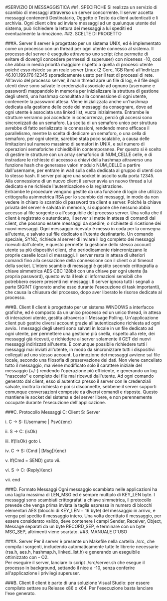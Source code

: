 #SERVIZIO DI MESSAGGISTICA
##1.	SPECIFICHE
Si realizza un servizio di scambio di messaggi attraverso un server concorrente. 
Il server accetta messaggi contenenti Destinatario, Oggetto e Testo da client 
autenticati e li archivia. Ogni client oltre ad inviare messaggi ad un qualunque utente 
del sistema, può richiedere la lettura dei messaggi a lui spediti ed eventualmente la 
rimozione. 
##2.	SCELTE DI PROGETTO 

###A.	Server
Il server è progettato per un sistema UNIX, ed è implementato come un 
processo con un thread per ogni utente connesso al sistema. Il processo del 
server è eseguito attraverso uno script (che permette di evitare di dovergli 
concedere permessi di superuser) con niceness -10, così che abbia in media 
priorità maggiore rispetto a quella di processi utente poiché esso risiede su 
un reale server Linux (2 Core, 1GB Ram) all'indirizzo 46.101.199.176:12345 
sporadicamente usato per il test di processi di rete. All'avvio del processo 
server, il main thread apre un file di log, e il file degli utenti dove sono 
salvate le credenziali associate ad ognuno (username e password) 
mappandolo in memoria per inizializzare la struttura di gestione degli utenti, 
una hashmap consultata alla connessione di ogni utente, contenente la 
password attesa. Viene inizializzata anche un'hashmap dedicata alla gestione 
delle code dei messaggi da consegnare, dove ad ogni utente è associata una 
linked list, vuota inizialmente. Entrambe le strutture verranno poi accedute 
in concorrenza, perciò gli accessi sono sincronizzati da un semaforo. La 
scelta di un semaforo unico per struttura avrebbe di fatto serializzato le 
connessioni, rendendo meno efficace il parallelismo, mentre la scelta di 
dedicare un semaforo, o una cella di semaforo, per ogni utente, sarebbe stata 
poco scalabile, a causa delle limitazioni sul numero massimo di semafori in 
UNIX, e sul numero di operazioni semaforiche richiedibili in contemporanea. 
Per questo si è scelto di gestire le strutture con un array semaforico di 
NUM_CELLE celle, e di instradare le richieste di accesso a chiavi della 
hashmap attraverso una funzione hash che generasse valori modulo 
NUM_CELLE a partire dall'username, per entrare in wait sulla cella dedicata 
al gruppo di utenti con lo stesso hash. Il server poi apre una socket in ascolto 
sulla porta 12345. Alla connessione di un nuovo client il server avvia un 
nuovo thread a lui dedicato e ne richiede l'autenticazione o la registrazione.  
Entrambe le procedure vengono gestite da una funzione di login che utilizza 
crittografia asimmetrica RSA per lo scambio dei messaggi, in modo da non 
vedere in chiaro lo scambio di password tra client e server. Poiché la chiave 
privata del server è salvata in memoria, si suppone che nessuno abbia 
accesso al file sorgente o all'eseguibile del processo server. Una volta che il 
client è registrato o autenticato, il server si mette in attesa di comandi dal 
client, che possono essere messaggi da spedire, o richieste di ricezione dei 
nuovi messaggi. Ogni messaggio ricevuto è messo in coda per la consegna 
all'utente, e salvato sul file dedicato all'utente destinatario. Un comando 
speciale, SYNC, richiede al server di inviare il log completo dei messaggi 
ricevuti dall'utente, e questo permette la gestione dello stesso account utente 
su più dispositivi client, che periodicamente risincronizzano le proprie 
caselle locali di messaggi. Il server resta in attesa di ulteriori comandi fino 
alla cessazione della connessione con il client o al timeout della socket. 
L'intero scambio di messaggi è gestito secondo crittografia a chiave 
simmetrica AES CBC 128bit con una chiave per ogni utente (la propria 
password), questo evita il leak di informazioni sensibili che potrebbero 
essere presenti nei messaggi. Il server ignora tutti i segnali a parte SIGINT 
(ignorato anche esso durante l'esecuzione di task importanti), che causa la 
chiusura del processo, dopo aver liberato le risorse dedicate al processo.


###B.	Client
Il client è progettato per un sistema WINDOWS a interfacce grafiche, ed è 
composto da un unico processo ed un unico thread, in attesa di interazioni 
utente, gestita attraverso il Message Polling. Un'applicazione client può 
gestire diversi account grazie all'autenticazione richiesta ad ogni avvio. I 
messaggi degli utenti sono salvati in locale in un file dedicato ad ogni utente, 
per permettere una gestione più snella, rispetto alla rete, dei messaggi già 
ricevuti, e richiedere al server solamente il GET dei nuovi messaggi 
indirizzati all'utente. È comunque possibile richiedere tutti i messaggi mai 
inviati all'utente, in modo da sincronizzare tutti i dispositivi collegati ad uno 
stesso account. La rimozione dei messaggi avviene sul file locale, secondo 
una filosofia di preservazione dei dati. Non viene cancellato tutto il 
messaggio, ma viene modificato solo il carattere iniziale del messaggio (+/-) 
rendendo l'operazione più efficiente, e generando un log "nascosto" e 
completo dei file mai ricevuti dall'utente. Ad ogni comando generato dal 
client, esso si autentica presso il server con le credenziali salvate, inoltra la 
richiesta e poi si disconnette, sebbene il server supporti comunque 
conversazioni composte da diversi comandi e risposte. Questo mantiene le 
socket del sistema e del server libere, e non perennemente occupate durante 
l'esecuzione dell'applicazione. 





###C.	Protocollo Messaggi
C: Client
S: Server

i.    C -> S: (Username | Psw){enc}

ii.	  S -> C: (isOk)

iii.	  If(!isOk) goto i.

iv.	  C -> S: (Cmd | [Msg]){enc}

v.	  If(Cmd = SEND) goto vii.

vi.	  S -> C: (Reply){enc}

vii.	  end


###D.	Formato Messaggi
Ogni messaggio scambiato nelle applicazioni ha una taglia massima di 
LEN_MSG ed è sempre multiplo di KEY_LEN byte. I messaggi sono scambiati 
crittografati a chiave simmetrica, il protocollo prevede che venga prima 
inviata la taglia espressa in numero di blocchi elementari AES (blocchi di 
KEY_LEN = 16 byte) del messaggio in arrivo, e venga poi spedito il messaggio 
intero. Una volta decrittato il messaggio, per essere considerato valido, deve 
contenere i campi Sender, Receiver, Object, Message separati da un byte 
RECORD_SEP, e terminare con un byte MSG_SEP, altrimenti viene scartato.
##3.	MANUALE D'USO 

###A.	Server
Per il server è presente un Makefile nella cartella ./src, che compila i 
sorgenti, includendo automaticamente tutte le librerie necessarie (rsa.h, 
aes.h, hashmap.h, linked_list.h) e generando un eseguibile ottimizzato con -
O2.  
Per eseguire il server, lanciare lo script ./src/server.sh che esegue il 
processo in background, settando il nice a -10, senza conferire 
all'applicazione i privilegi superuser.

###B.	Client
Il client è parte di una soluzione Visual Studio: per essere compilato settare 
su Release x86 o x64. Per l'esecuzione basta lanciare l'exe generato.
